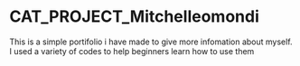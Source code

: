 # CAT_PROJECT_Mitchelleomondi
This is a simple portifolio i have made to give more infomation about myself.
I used a variety of codes to help beginners learn how to use them
